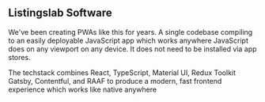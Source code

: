 ## Listingslab Software

We've been creating PWAs like this for years. A single codebase compiling to an easily deployable JavaScript app which works anywhere JavaScript does on any viewport on any device. It does not need to be installed via app stores.

The techstack combines React, TypeScript, Material UI, Redux Toolkit Gatsby, Contentful, and RAAF to produce a modern, fast frontend experience which works like native anywhere
